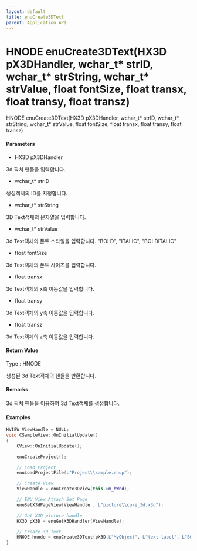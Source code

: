 ```yaml
---
layout: default
title: enuCreate3DText
parent: Application API
---
```

# HNODE enuCreate3DText\(HX3D pX3DHandler, wchar\_t\* strID, wchar\_t\* strString, wchar\_t\* strValue, float fontSize, float transx, float transy, float transz\)

HNODE enuCreate3DText\(HX3D pX3DHandler, wchar\_t\* strID, wchar\_t\* strString, wchar\_t\* strValue, float fontSize, float transx, float transy, float transz\)

#### Parameters

* HX3D pX3DHandler

3d 픽쳐 핸들을 입력합니다.

* wchar\_t\* strID

생성객체의 ID를 지정합니다.

* wchar\_t\* strString

3D Text객체의 문자열을 입력합니다.

* wchar\_t\* strValue

3d Text객체의 폰트 스타일을 입력합니다. "BOLD", "ITALIC", "BOLDITALIC"

* float fontSize

3d Text객체의 폰트 사이즈를 입력합니다.

* float transx

3d Text객체의 x축 이동값을 입력합니다.

* float transy

3d Text객체의 y축 이동값을 입력합니다.

* float transz

3d Text객체의 z축 이동값을 입력합니다.

#### Return Value

Type : HNODE

생성된 3d Text객체의 핸들을 반환합니다.

#### Remarks

3d 픽쳐 핸들을 이용하여 3d Text객체를 생성합니다.

#### Examples

```cpp
HVIEW ViewHandle = NULL; 
void CSampleView::OnInitialUpdate() 
{ 
    CView::OnInitialUpdate(); 

    enuCreateProject(); 

    // Load Project
    enuLoadProjectFile(L"Project\\sample.enup"); 

    // Create View
    ViewHandle = enuCreate3DView(this->m_hWnd); 

    // ENU View Attach Set Page 
    enuSetX3dPageView(ViewHandle , L"picture\\core_3d.x3d");

    // Get X3D picture handle
    HX3D pX3D = enuGetX3DHandler(ViewHandle);

    // Create 3D Text.
    HNODE hnode = enuCreate3DText(pX3D,L"MyObject", L"text label", L"BOLD", 30, 0, 0, 0);        // 동기식 호출    
}
```



